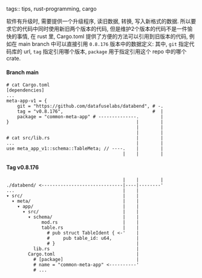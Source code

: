 tags:: tips, rust-programming, cargo

软件有升级时, 需要提供一个升级程序, 读旧数据, 转换, 写入新格式的数据.
所以要求它的代码中同时使用新旧两个版本的代码,
但是维护2个版本的代码不是一件愉快的事情,
在 rust 里, Cargo.toml 提供了方便的方法可以引用到旧版本的代码, 例如在 main
branch 中可以直接引用 `0.8.176` 版本中的数据定义:
其中, `git` 指定代码库的 url,
`tag` 指定引用哪个版本,
`package` 用于指定引用这个 repo 中的哪个 crate.

#### Branch main

```text
# cat Cargo.toml
[dependencies]
...
meta-app-v1 = {
    git = "https://github.com/datafuselabs/databend", # -.
    tag = "v0.8.176",                                 #  |
    package = "common-meta-app" # --------------.        |
}                                               |        |
                                                |        |
                                                |        |
# cat src/lib.rs                                |        |
...                                             |        |
use meta_app_v1::schema::TableMeta; // ----.    |        |
                                           |    |        |
```

#### Tag v0.8.176

```text
                                           |    |        |
./databend/ <------------------------------|----|--------'
...                                        |    |
▾ src/                                     |    |
  ▾ meta/                                  |    |
    ▾ app/                                 |    |
      ▾ src/                               |    |
        ▾ schema/                          |    |
             mod.rs                        |    |
             table.rs                      |    |
               # pub struct TableIdent { <-'    |
               #     pub table_id: u64,         |
               # }                              |
          lib.rs                                |
        Cargo.toml                              |
          # [package]                           |
          # name = "common-meta-app" <----------'
          # ...
```

